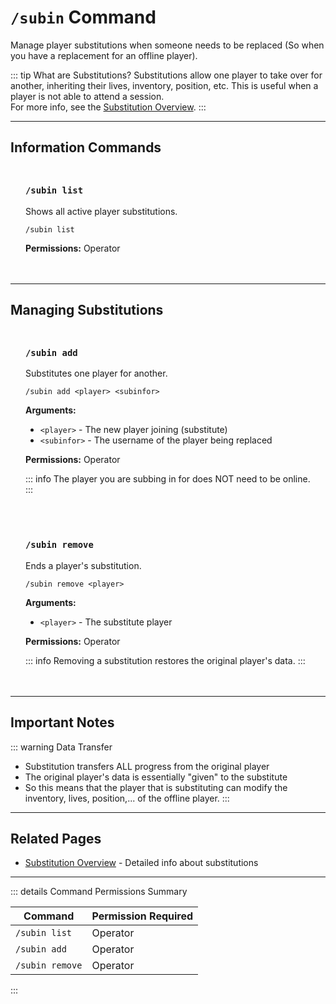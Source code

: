 #  `/subin` Command

Manage player substitutions when someone needs to be replaced (So when you have a replacement for an offline player).

::: tip What are Substitutions?
Substitutions allow one player to take over for another, inheriting their lives, inventory, position, etc. This is useful when a player is not able to attend a session.<br>
For more info, see the [Substitution Overview](/features/substitutions).
:::

---

## Information Commands

<div class="command-block">

### `/subin list`

Shows all active player substitutions.

```
/subin list
```

**Permissions:** Operator

</div>

---

## Managing Substitutions

<div class="command-block">

### `/subin add`

Substitutes one player for another.

```
/subin add <player> <subinfor>
```

**Arguments:**
- `<player>` - The new player joining (substitute)
- `<subinfor>` - The username of the player being replaced

**Permissions:** Operator

::: info
The player you are subbing in for does NOT need to be online.
:::

</div>

<div class="command-block">

### `/subin remove`

Ends a player's substitution.

```
/subin remove <player>
```

**Arguments:**
- `<player>` - The substitute player

**Permissions:** Operator

::: info
Removing a substitution restores the original player's data.
:::

</div>

---

## Important Notes

::: warning Data Transfer
- Substitution transfers ALL progress from the original player
- The original player's data is essentially "given" to the substitute
- So this means that the player that is substituting can modify the inventory, lives, position,... of the offline player.
:::

---

## Related Pages

- [Substitution Overview](/features/substitutions) - Detailed info about substitutions

---

::: details Command Permissions Summary

| Command                        | Permission Required |
|--------------------------------|---------------------|
| `/subin list`                  | Operator            |
| `/subin add`                   | Operator            |
| `/subin remove`                | Operator            |
:::

<style scoped>
.command-block {
  background: var(--vp-c-bg-soft);
  border: 1px solid var(--vp-c-divider);
  border-radius: 8px;
  padding: 1.5rem;
  margin: 1.5rem 0;
}

.command-block h3 {
  margin-top: 0;
  color: var(--vp-c-brand-1);
  font-family: var(--vp-font-family-mono);
}

.command-block > *:last-child {
  margin-bottom: 0;
}
</style>
